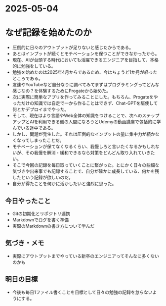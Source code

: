 # 2025-05-04

# なぜ記録を始めたのか
- 圧倒的に日々のアウトプットが足りないと感じたからである。
- あとはインプットが続くとモチベーションを保つことができなかったから。
- 現在、AIが台頭する時代においても活躍できるエンジニアを目指して、本格的に勉強をしている。
- 勉強を始めたのは2025年4月からであるため、今はちょうど1か月が経ったところである。
- 友達やYouTubeなど自分なりに調べてみてまずはプログラミングってどんな感じなの？を体験するためにProgateから始めた。
- 次に実際に簡単なアプリを作ってみることにした。もちろん、Progateをやっただけの知識では自走で一から作ることはできず、Chat-GPTを駆使して何とかデプロイまでやった。
- そして、現在はより言語やWeb全体の知識をつけることで、次へのステップアップとAIを利用できる側の人間になろうとUdemyの動画講座で包括的に学んでいる途中である。
- しかし、問題が発生した。それは圧倒的なインプットの量に集中力が続かなくなってしまったことだ。
- モチベーションが保てなくなるくらい、我慢しろと言いたくなるかもしれないが、その我慢を解消・緩和できるなら対策をどんどん取り入れていきたい。
- そこで今回の記録を毎日取っていくことに繋がった。とにかく日々の些細な気づきや出来事でも記録することで、自分が確かに成長している、何かを残したという記録が欲しいのだ。
- 自分が得たことを何かに活かしたいと強烈に思った。

## 今日やったこと
- Gitの初期化とリポジトリ連携
- Markdownでログを書く準備
- 実際のMarkdownの書き方について学んだ

## 気づき・メモ
- 実際にアウトプットまでやっている新卒のエンジニアってそんなに多くないのかも

## 明日の目標
- 今後も毎日1ファイル書くことを目標として日々の勉強の記録を怠らないようにする。
